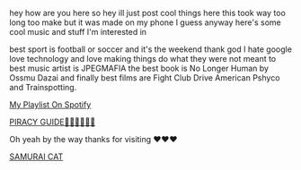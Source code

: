 hey how are you here
so hey ill just post cool things here
this took way too long too make but it was made on my phone I guess anyway here's some cool music and stuff I'm interested in

best sport is football or soccer
and it's the weekend thank god I hate google love technology and love making things do what they were not meant to best music artist is JPEGMAFIA the best book is No Longer Human by Ossmu Dazai and finally best films are Fight Club Drive American Pshyco and Trainspotting.

<a href="https://open.spotify.com/playlist/622aqXAUO0ZgzOHMPSlG7O?si=YOrFOBmjQtyx234vMqLGYQpi=9AmTGsr4Q-C8t">My Playlist On Spotify</a>

<a href="https://fmhy.net/">PIRACY GUIDE🏴‍☠️🏴‍☠️🏴‍☠️</a>

Oh yeah by the way thanks for visiting ❤️❤️❤️

<a href="https://www.funnycatpix.com/_pics/2306/the-samurai-cat.jpg">SAMURAI CAT</a>






